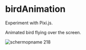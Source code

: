 # birdAnimation
Experiment with Pixi.js. 

Animated bird flying over the screen.

![schermopname 218](https://user-images.githubusercontent.com/25740926/28038314-ce165ac2-65be-11e7-82c8-ec5eaadd7f9a.png)

